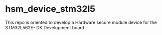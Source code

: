 # hsm_device_stm32l5
This repo is oriented to develop a Hardware secure module device for the STM32L562E- DK Development board
